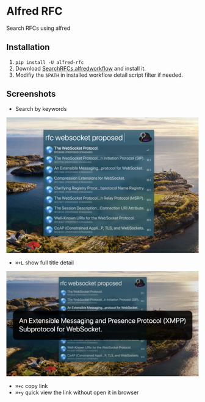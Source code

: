 # Alfred RFC

Search RFCs using alfred

## Installation

1. `pip install -U alfred-rfc`
2. Download [SearchRFCs.alfredworkflow](https://github.com/weaming/alfred-rfc/blob/master/SearchRFCs.alfredworkflow?raw=true) and install it.
3. Modifiy the `$PATH` in installed workflow detail script filter if needed.

## Screenshots

* Search by keywords

![](screenshots/1.png)


* `⌘+L` show full title detail


![](screenshots/2.png)


* `⌘+c` copy link
* `⌘+y` quick view the link without open it in browser

